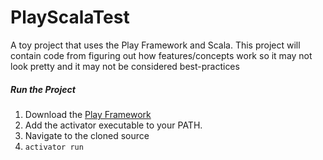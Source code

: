 PlayScalaTest
=============

A toy project that uses the Play Framework and Scala. This project will contain code from figuring out how features/concepts work so it may not look pretty and it may not be considered best-practices

##### Run the Project
1. Download the [Play Framework](https://www.playframework.com/)
2. Add the activator executable to your PATH.
3. Navigate to the cloned source
4. `activator run`

